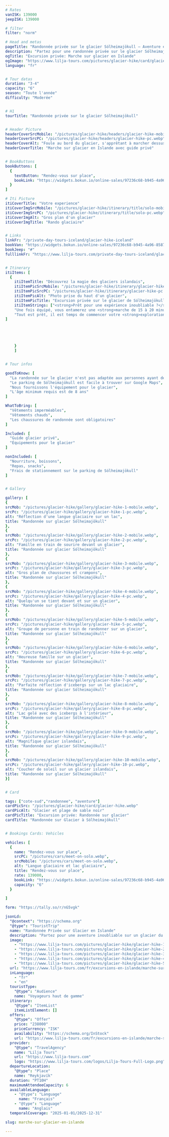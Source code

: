 ```yaml
---
# Rates
vanISK: 139000
jeepISK: 139000

# filter
filter: "norm"

# Head and metas
pageTitle: "Randonnée privée sur le glacier Sólheimajökull – Aventure exclusive en Islande"
description: "Partez pour une randonnée privée sur le glacier Sólheimajökull, en Islande. Explorez en toute sécurité les formations de glace et crevasses avec un guide expérimenté. Réservez votre aventure exclusive dès maintenant."
ogTitle: "Excursion privée: Marche sur glacier en Islande"
ogImage: "https://www.lilja-tours.com/pictures/glacier-hike/card/glacier-hike.webp"
language: "fr"


# Tour datas
duration: "3-4"
capacity: "6"
season: "Toute l'année"
difficulty: "Moderée"


# H1
tourTitle: "Randonnée privée sur le glacier Sólheimajökull"


# Header Picture
headerCoverSrcMobile: "/pictures/glacier-hike/headers/glacier-hike-mobile.webp"
headerCoverSrcPC: "/pictures/glacier-hike/headers/glacier-hike-pc.webp"
headerCoverAlt: "Foule au bord du glacier, s'apprêtant à marcher dessus"
headerCoverTitle: "Marche sur glacier en Islande avec guide privé"


# BookButtons
bookButtons: [
  {
    textButton: "Rendez-vous sur place",
    bookLink: "https://widgets.bokun.io/online-sales/97236c68-b945-4a96-8587-660bdc4c45fd/experience-calendar/740991"
  }
]

# Iti Picture
itiCoverTitle: "Votre experience"
itiCoverImgSrcMobile: "/pictures/glacier-hike/itinerary/title/solo-mobile.webp"
itiCoverImgSrcPC: "/pictures/glacier-hike/itinerary/title/solo-pc.webp"
itiCoverImgAlt: "Gros plan d'un glacier"
itiCoverImgTitle: "Rando glaciaire"


# Links
linkFr: "/private-day-tours-iceland/glacier-hike-iceland"
bookVan: "https://widgets.bokun.io/online-sales/97236c68-b945-4a96-8587-660bdc4c45fd/experience-calendar/740991"
bookJeep: "#"
fulllinkFr: "https://www.lilja-tours.com/private-day-tours-iceland/glacier-hike-iceland"


# Itinerary
itiItems: [
  { 
    itiItemTitle: "Découvrez la magie des glaciers islandais",
    itiItemPicSrcMobile: "/pictures/glacier-hike/itinerary/glacier-hike-mobile.webp",
    itiItemPicSrcPC: "/pictures/glacier-hike/itinerary/glacier-hike-pc.webp",
    itiItemPicAlt: "Photo prise du haut d'un glacier",
    itiItemPicTitle: "Excursion privée sur le glacier de Sólheimajökull",
    itiItemStrings: ["<strong>Prêt pour une expérience inoubliable ?</strong> Votre aventure commence dès votre arrivée au parking du glacier Sólheimajökull, où vous retrouverez votre guide. Il vous équipera avec tout le matériel nécessaire, comprenant un <strong>harnais, un casque, des crampons et un piolet</strong>, afin que vous soyez parfaitement préparé pour cette randonnée sur glacier.",
    "Une fois équipé, vous entamerez une <strong>marche de 15 à 20 minutes</strong> pour rejoindre le majestueux <strong>glacier Sólheimajökull</strong>. Avant de vous aventurer sur la glace, votre guide vous donnera des <strong>instructions de sécurité essentielles</strong> et vous expliquera comment utiliser correctement les crampons pour évoluer en toute sécurité.",
    "Tout est prêt, il est temps de commencer votre <strong>exploration du glacier</strong> ! Vous passerez environ <strong>une heure sur la glace</strong>, découvrant des formations spectaculaires et des crevasses fascinantes. Comme il s’agit d’une <strong>excursion privée</strong>, votre guide vous éloignera des zones les plus fréquentées pour que vous puissiez profiter pleinement du glacier, comme si vous l’aviez rien que pour vous."
]





    }
    ]


# Tour infos

goodToKnow: [
  "La randonnée sur le glacier n'est pas adaptée aux personnes ayant des problèmes de mobilité",
  "Le parking de Sólheimajökull est facile à trouver sur Google Maps",
  "Nous fournissons l'équipement pour le glacier",
  "L'âge minimum requis est de 8 ans"
]

WhatToBring: [
  "Vêtements imperméables",
  "Vêtements chauds",
  "Les chaussures de randonnée sont obligatoires"
]

Included: [
  "Guide glacier privé",
  "Équipements pour le glacier"
]

nonIncluded: [
  "Nourriture, boissons",
  "Repas, snacks",
  "Frais de stationnement sur le parking de Sólheimajökull"
]


# Gallery

gallery: [
{
srcMob: "/pictures/glacier-hike/gallery/glacier-hike-1-mobile.webp",
srcPc: "/pictures/glacier-hike/gallery/glacier-hike-1-pc.webp",
alt: "Réflection d'une langue glaciaire sur un lac",
title: "Randonnée sur glacier Sólheimajökull"
},    
{
srcMob: "/pictures/glacier-hike/gallery/glacier-hike-2-mobile.webp",
srcPc: "/pictures/glacier-hike/gallery/glacier-hike-2-pc.webp",
alt: "Famille en train de sourire devant un glacier",
title: "Randonnée sur glacier Sólheimajökull"
},    
{
srcMob: "/pictures/glacier-hike/gallery/glacier-hike-3-mobile.webp",
srcPc: "/pictures/glacier-hike/gallery/glacier-hike-3-pc.webp",
alt: "Gros plan de chaussures et crampons",
title: "Randonnée sur glacier Sólheimajökull"
},  
{
srcMob: "/pictures/glacier-hike/gallery/glacier-hike-4-mobile.webp",
srcPc: "/pictures/glacier-hike/gallery/glacier-hike-4-pc.webp",
alt: "Quelqu'un se tient devant et sur un glacier",
title: "Randonnée sur glacier Sólheimajökull"
},  
{
srcMob: "/pictures/glacier-hike/gallery/glacier-hike-5-mobile.webp",
srcPc: "/pictures/glacier-hike/gallery/glacier-hike-5-pc.webp",
alt: "Groupe de personne en train de randonner sur un glacier",
title: "Randonnée sur glacier Sólheimajökull"
},   
{
srcMob: "/pictures/glacier-hike/gallery/glacier-hike-6-mobile.webp",
srcPc: "/pictures/glacier-hike/gallery/glacier-hike-6-pc.webp",
alt: "Heureuse famille sur un glacier",
title: "Randonnée sur glacier Sólheimajökull"
},    
{
srcMob: "/pictures/glacier-hike/gallery/glacier-hike-7-mobile.webp",
srcPc: "/pictures/glacier-hike/gallery/glacier-hike-7-pc.webp",
alt: "Parfaite réflection d'icebergs sur un lac glaciaire",
title: "Randonnée sur glacier Sólheimajökull"
},  
{
srcMob: "/pictures/glacier-hike/gallery/glacier-hike-8-mobile.webp",
srcPc: "/pictures/glacier-hike/gallery/glacier-hike-8-pc.webp",
alt: "Lac gelé avec des icebergs à l'intérieur",
title: "Randonnée sur glacier Sólheimajökull"
},  
{
srcMob: "/pictures/glacier-hike/gallery/glacier-hike-9-mobile.webp",
srcPc: "/pictures/glacier-hike/gallery/glacier-hike-9-pc.webp",
alt: "Magnifique glacier islandais",
title: "Randonnée sur glacier Sólheimajökull"
},  
{
srcMob: "/pictures/glacier-hike/gallery/glacier-hike-10-mobile.webp",
srcPc: "/pictures/glacier-hike/gallery/glacier-hike-10-pc.webp",
alt: "Coucher de soleil sur un glacier islandais",
title: "Randonnée sur glacier Sólheimajökull"
}]


# Card

tags: ["cote-sud","randonnee", "aventure"]
cardPicSrc: "/pictures/glacier-hike/card/glacier-hike.webp"
cardPicAlt: "Glacier et plage de sable noir"
cardPicTitle: "Excursion privée: Randonnée sur glacier"
cardTitle: "Randonnée sur Glacier à Sólheimajökull"


# Bookings Cards: Vehicles

vehicles: [
  {
    name: "Rendez-vous sur place",
    srcPC: "/pictures/cars/meet-on-solo.webp",
    srcMobile: "/pictures/cars/meet-on-solo.webp",
    alt: "Langue glaciaire et lac glaciaire",
    title: "Rendez-vous sur place",
    rate: 139000,
    bookLink: "https://widgets.bokun.io/online-sales/97236c68-b945-4a96-8587-660bdc4c45fd/experience-calendar/740991",
    capacity: "6"
  }

]

form: "https://tally.so/r/nG5vgk"

jsonLd:
  "@context": "https://schema.org"
  "@type": "TouristTrip"
  name: "Randonnée Privée sur Glacier en Islande"
  description: "Partez pour une aventure inoubliable sur un glacier du sud de l’Islande avec un guide certifié. Explorez les crevasses, les formations de glace et les paysages spectaculaires lors de cette randonnée privée de 10 heures avec transport depuis Reykjavík."
  image:
    - "https://www.lilja-tours.com/pictures/glacier-hike/glacier-hike-1-pc.webp"
    - "https://www.lilja-tours.com/pictures/glacier-hike/glacier-hike-2-pc.webp"
    - "https://www.lilja-tours.com/pictures/glacier-hike/glacier-hike-3-pc.webp"
    - "https://www.lilja-tours.com/pictures/glacier-hike/glacier-hike-4-pc.webp"
    - "https://www.lilja-tours.com/pictures/glacier-hike/glacier-hike-5-pc.webp"
  url: "https://www.lilja-tours.com/fr/excursions-en-islande/marche-sur-glacier-en-islande/"
  inLanguage:
    - "fr"
    - "en"
  touristType:
    "@type": "Audience"
    name: "Voyageurs haut de gamme"
  itinerary:
    "@type": "ItemList"
    itemListElement: []
  offers:
    "@type": "Offer"
    price: "238000"
    priceCurrency: "ISK"
    availability: "https://schema.org/InStock"
    url: "https://www.lilja-tours.com/fr/excursions-en-islande/marche-sur-glacier-en-islande/"
  provider:
    "@type": "TravelAgency"
    name: "Lilja Tours"
    url: "https://www.lilja-tours.com"
    logo: "https://www.lilja-tours.com/logos/Lilja-Tours-Full-Logo.png"
  departureLocation:
    "@type": "Place"
    name: "Reykjavík"
  duration: "PT10H"
  maximumAttendeeCapacity: 6
  availableLanguage:
    - "@type": "Language"
      name: "Français"
    - "@type": "Language"
      name: "Anglais"
  temporalCoverage: "2025-01-01/2025-12-31"

slug: marche-sur-glacier-en-islande

---
```

